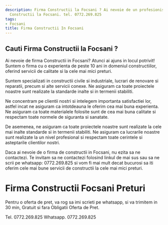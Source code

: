```yaml
---
description: Firma Constructii la Focsani ? Ai nevoie de un profesionist in Firma
  Constructii la Focsani. tel. 0772.269.825
tags:
- Focsani
title: Firma Constructii In Focsani
---
```



## Cauti Firma Constructii la Focsani ?

Ai nevoie de firma Constructii in Focsani? Atunci ai ajuns in locul potrivit! Suntem o firma cu o experienta de peste 10 ani in domeniul constructiilor, oferind servicii de calitate si la cele mai mici preturi.

Suntem specializati in constructii civile si industriale, lucrari de renovare si reparatii, precum si alte servicii conexe. Ne asiguram ca toate proiectele noastre sunt realizate la standarde inalte si in termenii stabiliti.

Ne concentram pe clientii nostri si intelegem importanta satisfactiei lor, astfel incat ne asiguram ca intotdeauna le oferim cea mai buna experienta. Ne asiguram ca toate materialele folosite sunt de cea mai buna calitate si respectam toate normele de siguranta si sanatate.

De asemenea, ne asiguram ca toate proiectele noastre sunt realizate la cele mai inalte standarde si in termenii stabiliti. Ne asiguram ca lucrarile noastre sunt realizate la un nivel profesional si respectam toate cerintele si asteptarile clientilor nostri.

Daca ai nevoie de o firma de constructii in Focsani, nu ezita sa ne contactezi. Te invitam sa ne contactezi folosind linkul de mai sus sau sa ne scrii pe whatsapp: 0772.269.825 si vom fi mai mult decat bucurosi sa iti oferim cele mai bune servicii de constructii la cele mai mici preturi.

# Firma Constructii Focsani Preturi
Pentru o oferta de pret, va rog sa imi scrieti pe whatsapp, si va trimitem in 30 min, Gratuit si fara Obligatii Oferta de Pret.

Tel. 0772.269.825
Whatsapp. 0772.269.825